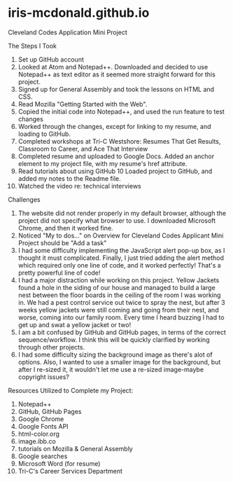 # iris-mcdonald.github.io
Cleveland Codes Application Mini Project

The Steps I Took

1)  Set up GitHub account
2)  Looked at Atom and Notepad++. Downloaded and decided to use Notepad++ as text editor as it seemed more straight forward for this project.
3)  Signed up for General Assembly and took the lessons on HTML and CSS.
4)  Read Mozilla "Getting Started with the Web".
5)  Copied the initial code into Notepad++, and used the run feature to test changes
6)  Worked through the changes, except for linking to my resume, and loading to GitHub.
7)  Completed workshops at Tri-C Westshore: Resumes That Get Results, Classroom to Career, and Ace That Interview
8)  Completed resume and uploaded to Google Docs. Added an anchor element to my project file, with my resume's href attribute.
9)  Read tutorials about using GitHub 10 Loaded project to GitHub, and added my notes to the Readme file.
10) Watched the video re: technical interviews

Challenges

1)  The website did not render properly in my default browser, although the project did not specify what browser to use. I downloaded Microsoft Chrome, and then it worked fine.
2)  Noticed "My to dos..." on Overview for Cleveland Codes Applicant Mini Project should be "Add a task"
3)  I had some difficulty implementing the JavaScript alert pop-up box, as I thought it must complicated. Finally, I just tried adding the alert method which required only one line of code, and it worked perfectly! That's a pretty powerful line of code!
4)  I had a major distraction while working on this project. Yellow Jackets found a hole in the siding of our house and managed to build a large nest between the floor boards in the ceiling of the room I was working in. We had a pest control service out twice to spray the nest, but after 3 weeks yellow jackets were still coming and going from their nest, and worse, coming into our family room. Every time I heard buzzing I had to get up and swat a yellow jacket or two!
5)  I am a bit confused by GitHub and GitHub pages, in terms of the correct sequence/workflow.  I think this will be quickly clarified by working through other projects.
6)  I had some difficulty sizing the background image as there's alot of options.  Also, I wanted to use a smaller image for the background, but after I re-sized it, it wouldn't let me use a re-sized image-maybe copyright issues?

Resources Utilized to Complete my Project:

1)  Notepad++
2)  GitHub, GitHub Pages
3)  Google Chrome
4)  Google Fonts API
5)  html-color.org
6)  image.ibb.co
7)  tutorials on Mozilla & General Assembly
8)  Google searches
9)  Microsoft Word (for resume)
10)  Tri-C's Career Services Department
